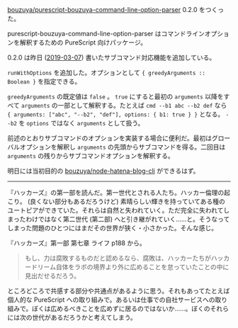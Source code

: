 [bouzuya/purescript-bouzuya-command-line-option-parser][] 0.2.0 をつくった。

purescript-bouzuya-command-line-option-parser はコマンドラインオプションを解釈するための PureScript 向けパッケージ。

0.2.0 は昨日 ([2019-03-07][]) 書いたサブコマンド対応機能を追加している。

`runWithOptions` を追加した。オプションとして `{ greedyArguments :: Boolean }` を指定できる。

`greedyArguments` の既定値は `false` 。 `true` にすると最初の `arguments` 以降をすべて `arguments` の一部として解釈する。たとえば `cmd --b1 abc --b2 def` なら `{ arguments: ["abc", "--b2", "def"], options: { b1: true } }` となる。 `--b2` を `options` ではなく `arguments` として扱う。

前述のとおりサブコマンドのオプションを実装する場合に便利だ。最初はグローバルオプションを解釈し `arguments` の先頭からサブコマンドを得る。二回目は `arguments` の残りからサブコマンドオプションを解釈する。

明日には当初目的の [bouzuya/node-hatena-blog-cli][] ができるはず。

---

『ハッカーズ』の第一部を読んだ。第一世代とされる人たち。ハッカー倫理の起こり。 (良くない部分もあるだろうけど) 素晴らしい輝きを持っていてある種のユートピアができていた。それらは自然と失われていく。ただ完全に失われてしまったわけではなく第二世代 (第二部) へと引き継がれていく……と。そうなってしまった問題のひとつにはまだその世界が狭く・小さかった。そんな感じ。

『ハッカーズ』第一部 第七章 ライフ p188 から。

> もし、力は腐敗するものだと認めるなら、腐敗は、ハッカーたちがハッカードリーム自体をラボの境界より外に広めることを怠っていたことの中に見出だせるだろう。

ところどころで共感する部分や共通点があるように思う。それもあってたとえば個人的な PureScript への取り組みで。あるいは仕事での自社サービスへの取り組みで。ぼくは広めるべきことを広めずに居るのではないか……。ぼくのそれらには次の世代があるだろうかと考えてしまう。

[2019-03-07]: https://blog.bouzuya.net/2019/03/07/
[bouzuya/node-hatena-blog-cli]: https://github.com/bouzuya/node-hatena-blog-cli
[bouzuya/purescript-bouzuya-command-line-option-parser]: https://github.com/bouzuya/purescript-bouzuya-command-line-option-parser
